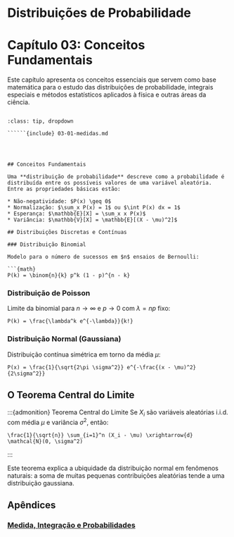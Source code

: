 # Distribuições de Probabilidade

# Capítulo 03: Conceitos Fundamentais

Este capítulo apresenta os conceitos essenciais que servem como base matemática para o estudo das distribuições de probabilidade, integrais especiais e métodos estatísticos aplicados à física e outras áreas da ciência.


```{admonition} Click here!

:class: tip, dropdown

``````{include} 03-01-medidas.md
``````

```



## Conceitos Fundamentais

Uma **distribuição de probabilidade** descreve como a probabilidade é distribuída entre os possíveis valores de uma variável aleatória. Entre as propriedades básicas estão:

* Não-negatividade: $P(x) \geq 0$
* Normalização: $\sum_x P(x) = 1$ ou $\int P(x) dx = 1$
* Esperança: $\mathbb{E}[X] = \sum_x x P(x)$
* Variância: $\mathbb{V}[X] = \mathbb{E}[(X - \mu)^2]$

## Distribuições Discretas e Contínuas

### Distribuição Binomial

Modelo para o número de sucessos em $n$ ensaios de Bernoulli:

```{math}
P(k) = \binom{n}{k} p^k (1 - p)^{n - k}
```

### Distribuição de Poisson

Limite da binomial para $n \to \infty$ e $p \to 0$ com $\lambda = np$ fixo:

```{math}
P(k) = \frac{\lambda^k e^{-\lambda}}{k!}
```

### Distribuição Normal (Gaussiana)

Distribuição contínua simétrica em torno da média $\mu$:

```{math}
P(x) = \frac{1}{\sqrt{2\pi \sigma^2}} e^{-\frac{(x - \mu)^2}{2\sigma^2}}
```

## O Teorema Central do Limite

\:::{admonition} Teorema Central do Limite
Se $X_i$ são variáveis aleatórias i.i.d. com média $\mu$ e variância $\sigma^2$, então:

```{math}
\frac{1}{\sqrt{n}} \sum_{i=1}^n (X_i - \mu) \xrightarrow{d} \mathcal{N}(0, \sigma^2)
```

\:::

Este teorema explica a ubiquidade da distribuição normal em fenômenos naturais: a soma de muitas pequenas contribuições aleatórias tende a uma distribuição gaussiana.

## Apêndices

### [Medida, Integração e Probabilidades](capitulos/01-integrais-gaussianas/03-01-medidas)

